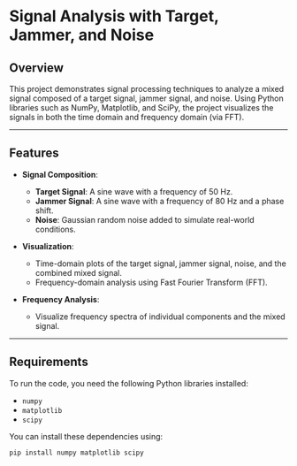 # Signal Analysis with Target, Jammer, and Noise

## Overview

This project demonstrates signal processing techniques to analyze a mixed signal composed of a target signal, jammer signal, and noise. Using Python libraries such as NumPy, Matplotlib, and SciPy, the project visualizes the signals in both the time domain and frequency domain (via FFT).

---

## Features

- **Signal Composition**:
  - **Target Signal**: A sine wave with a frequency of 50 Hz.
  - **Jammer Signal**: A sine wave with a frequency of 80 Hz and a phase shift.
  - **Noise**: Gaussian random noise added to simulate real-world conditions.

- **Visualization**:
  - Time-domain plots of the target signal, jammer signal, noise, and the combined mixed signal.
  - Frequency-domain analysis using Fast Fourier Transform (FFT).

- **Frequency Analysis**:
  - Visualize frequency spectra of individual components and the mixed signal.

---

## Requirements

To run the code, you need the following Python libraries installed:
- `numpy`
- `matplotlib`
- `scipy`

You can install these dependencies using:
```bash
pip install numpy matplotlib scipy
